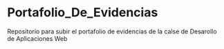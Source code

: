 # Portafolio_De_Evidencias
Repositorio para subir el portafolio de evidencias de la calse de Desarollo de Aplicaciones Web
